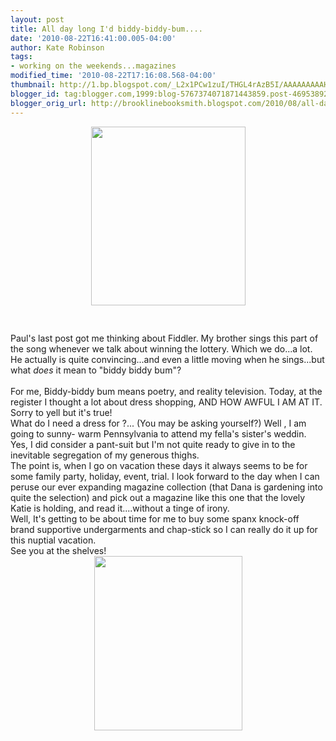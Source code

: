 ```yaml
---
layout: post
title: All day long I'd biddy-biddy-bum....
date: '2010-08-22T16:41:00.005-04:00'
author: Kate Robinson
tags:
- working on the weekends...magazines
modified_time: '2010-08-22T17:16:08.568-04:00'
thumbnail: http://1.bp.blogspot.com/_L2x1PCw1zuI/THGL4rAzB5I/AAAAAAAAAHo/AtepkekpSPg/s72-c/fiddler.bmp
blogger_id: tag:blogger.com,1999:blog-5767374071871443859.post-4695389279085696594
blogger_orig_url: http://brooklinebooksmith.blogspot.com/2010/08/all-day-long-id-biddy-biddy-bum.html
---
```


<div><a href="http://1.bp.blogspot.com/_L2x1PCw1zuI/THGL4rAzB5I/AAAAAAAAAHo/AtepkekpSPg/s1600/fiddler.bmp"><img style="TEXT-ALIGN: center; MARGIN: 0px auto 10px; WIDTH: 247px; DISPLAY: block; HEIGHT: 286px; CURSOR: hand" id="BLOGGER_PHOTO_ID_5508337624985831314" border="0" alt="" src="http://1.bp.blogspot.com/_L2x1PCw1zuI/THGL4rAzB5I/AAAAAAAAAHo/AtepkekpSPg/s400/fiddler.bmp" /></a> </div><br /><br /><div>            Paul's last post got me thinking about Fiddler. My brother sings this part of the song whenever we talk about winning the lottery. Which we do...a lot. He actually is quite convincing...and even a little moving when he sings...but what <em>does</em> it mean to "biddy biddy bum"? </div><br /><div>            For me, Biddy-biddy bum means poetry, and reality television. Today, at the register I thought a lot about dress shopping, AND HOW AWFUL I AM AT IT. Sorry to yell but it's true!</div><div> </div><div> </div><div>          What do I need a dress for ?... (You may be asking yourself?) Well , I am going to sunny- warm Pennsylvania to attend my fella's sister's weddin. Yes, I did consider a pant-suit but I'm not quite ready to give in to the inevitable segregation of my generous thighs. </div><div> </div><div> </div><div>                The point is, when I go on vacation these days it always seems to be for some family party, holiday, event, trial. I look forward to the day when I can peruse our ever expanding magazine collection (that Dana is gardening into quite the  selection) and pick out a magazine like this one that the lovely Katie is holding, and read it....without a tinge of irony.</div><div> </div><div> </div><div>Well, It's getting to be about time for me to buy some spanx knock-off brand supportive undergarments and chap-stick so I can really do it up for this nuptial vacation.</div><div> </div><div>See you at the shelves!</div><div> </div><div> </div><div> </div><div><img style="TEXT-ALIGN: center; MARGIN: 0px auto 10px; WIDTH: 237px; DISPLAY: block; HEIGHT: 279px; CURSOR: hand" id="BLOGGER_PHOTO_ID_5508341245115530130" border="0" alt="" src="http://3.bp.blogspot.com/_L2x1PCw1zuI/THGPLZC-e5I/AAAAAAAAAHw/W985mT_b9nA/s400/affluent.bmp" /></div>